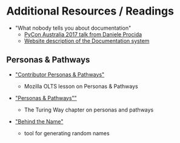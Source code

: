 # Additional Resources / Readings

* "What nobody tells you about documentation"
  - [PyCon Australia 2017 talk from Daniele Procida](https://www.youtube.com/watch?v=t4vKPhjcMZg)
  - [Website description of the Documentation system](https://documentation.divio.com/)

## Personas & Pathways

* ["Contributor Personas & Pathways"](https://mozilla.github.io/open-leadership-training-series/articles/building-communities-of-contributors/bring-on-contributors-using-personas-and-pathways/)
  - Mozilla OLTS lesson on Personas & Pathways
  
* ["Personas & Pathways""](https://the-turing-way.netlify.app/project-design/persona.html)
  - The Turing Way chapter on personas and pathways
  
* ["Behind the Name"](https://www.behindthename.com/random/)
  - tool for generating random names